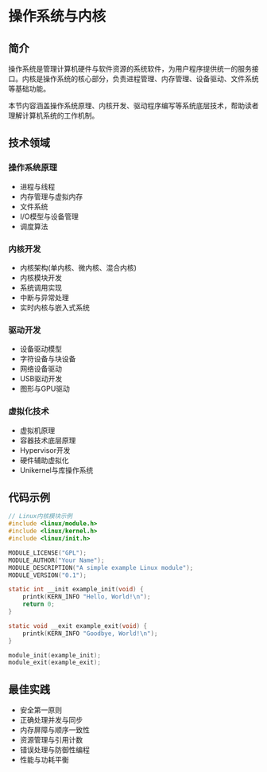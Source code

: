 # 操作系统与内核

## 简介

操作系统是管理计算机硬件与软件资源的系统软件，为用户程序提供统一的服务接口。内核是操作系统的核心部分，负责进程管理、内存管理、设备驱动、文件系统等基础功能。

本节内容涵盖操作系统原理、内核开发、驱动程序编写等系统底层技术，帮助读者理解计算机系统的工作机制。

## 技术领域

### 操作系统原理
- 进程与线程
- 内存管理与虚拟内存
- 文件系统
- I/O模型与设备管理
- 调度算法

### 内核开发
- 内核架构(单内核、微内核、混合内核)
- 内核模块开发
- 系统调用实现
- 中断与异常处理
- 实时内核与嵌入式系统

### 驱动开发
- 设备驱动模型
- 字符设备与块设备
- 网络设备驱动
- USB驱动开发
- 图形与GPU驱动

### 虚拟化技术
- 虚拟机原理
- 容器技术底层原理
- Hypervisor开发
- 硬件辅助虚拟化
- Unikernel与库操作系统

## 代码示例

```c
// Linux内核模块示例
#include <linux/module.h>
#include <linux/kernel.h>
#include <linux/init.h>

MODULE_LICENSE("GPL");
MODULE_AUTHOR("Your Name");
MODULE_DESCRIPTION("A simple example Linux module");
MODULE_VERSION("0.1");

static int __init example_init(void) {
    printk(KERN_INFO "Hello, World!\n");
    return 0;
}

static void __exit example_exit(void) {
    printk(KERN_INFO "Goodbye, World!\n");
}

module_init(example_init);
module_exit(example_exit);
```

## 最佳实践

- 安全第一原则
- 正确处理并发与同步
- 内存屏障与顺序一致性
- 资源管理与引用计数
- 错误处理与防御性编程
- 性能与功耗平衡 